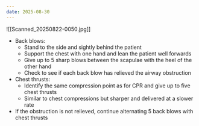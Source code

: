 ```yaml
---
date: 2025-08-30
---
```

![[Scanned_20250822-0050.jpg]]
- Back blows:
	- Stand to the side and sightly behind the patient
	- Support the chest with one hand and lean the patient well forwards
	- Give up to 5 sharp blows between the scapulae with the heel of the other hand
	- Check to see if each back blow has relieved the airway obstruction
- Chest thrusts:
	- Identify the same compression point as for CPR and give up to five chest thrusts
	- Similar to chest compressions but sharper and delivered at a slower rate
- If the obstruction is not relieved, continue alternating 5 back blows with chest thrusts
